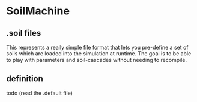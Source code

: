 # SoilMachine

## .soil files

This represents a really simple file format that lets you pre-define a set of soils which are loaded into the simulation at runtime. The goal is to be able to play with parameters and soil-cascades without needing to recompile.

## definition

todo (read the .default file)
